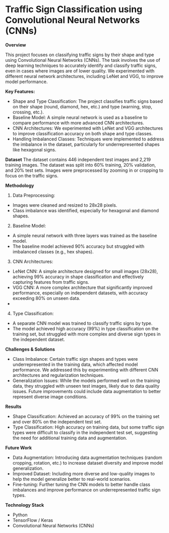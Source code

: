 # Traffic Sign Classification using Convolutional Neural Networks (CNNs)

**Overview**

This project focuses on classifying traffic signs by their shape and type using Convolutional Neural Networks (CNNs). The task involves the use of deep learning techniques to accurately identify and classify traffic signs, even in cases where images are of lower quality. We experimented with different neural network architectures, including LeNet and VGG, to improve model performance.

**Key Features:**
* Shape and Type Classification: The project classifies traffic signs based on their shape (round, diamond, hex, etc.) and type (warning, stop, crossing, etc.).
* Baseline Model: A simple neural network is used as a baseline to compare performance with more advanced CNN architectures.
* CNN Architectures: We experimented with LeNet and VGG architectures to improve classification accuracy on both shape and type classes.
* Handling Imbalanced Classes: Techniques were implemented to address the imbalance in the dataset, particularly for underrepresented shapes like hexagonal signs.

**Dataset**
The dataset contains 446 independent test images and 2,219 training images. The dataset was split into 60% training, 20% validation, and 20% test sets.
Images were preprocessed by zooming in or cropping to focus on the traffic signs.

**Methodology**
1. Data Preprocessing:
* Images were cleaned and resized to 28x28 pixels.
* Class imbalance was identified, especially for hexagonal and diamond shapes.
  
2. Baseline Model:
* A simple neural network with three layers was trained as the baseline model.
* The baseline model achieved 90% accuracy but struggled with imbalanced classes (e.g., hex shapes).

3. CNN Architectures:
* LeNet CNN: A simple architecture designed for small images (28x28), achieving 99% accuracy in shape classification and effectively capturing features from traffic signs.
* VGG CNN: A more complex architecture that significantly improved performance, especially on independent datasets, with accuracy exceeding 80% on unseen data.
* 
4. Type Classification:
* A separate CNN model was trained to classify traffic signs by type.
* The model achieved high accuracy (99%) in type classification on the training set, but struggled with more complex and diverse sign types in the independent dataset.

**Challenges & Solutions**
* Class Imbalance: Certain traffic sign shapes and types were underrepresented in the training data, which affected model performance. We addressed this by experimenting with different CNN architectures and regularization techniques.
* Generalization Issues: While the models performed well on the training data, they struggled with unseen test images, likely due to data quality issues. Future improvements could include data augmentation to better represent diverse image conditions.
  
**Results**
* Shape Classification: Achieved an accuracy of 99% on the training set and over 80% on the independent test set.
* Type Classification: High accuracy on training data, but some traffic sign types were difficult to classify in the independent test set, suggesting the need for additional training data and augmentation.

**Future Work**
* Data Augmentation: Introducing data augmentation techniques (random cropping, rotation, etc.) to increase dataset diversity and improve model generalization.
* Improved Dataset: Including more diverse and low-quality images to help the model generalize better to real-world scenarios.
* Fine-tuning: Further tuning the CNN models to better handle class imbalances and improve performance on underrepresented traffic sign types.

**Technology Stack**
* Python
* TensorFlow / Keras
* Convolutional Neural Networks (CNNs)
